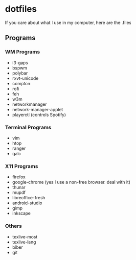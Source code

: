 # dotfiles
If you care about what I use in my computer, here are the .files

## Programs

### WM Programs
+ i3-gaps
+ bspwm
+ polybar
+ rxvt-unicode
+ compton
+ rofi
+ feh
+ w3m
+ networkmanager
+ network-manager-applet
+ playerctl (controls Spotify)

### Terminal Programs
+ vim
+ htop
+ ranger
+ qalc

### X11 Programs
+ firefox
+ google-chrome (yes I use a non-free browser. deal with it)
+ thunar
+ mupdf
+ libreoffice-fresh
+ android-studio
+ gimp
+ inkscape

### Others
+ texlive-most
+ texlive-lang
+ biber
+ git
